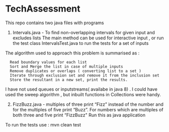 # TechAssessment

This repo contains two java files with programs 
1. Intervals.java - To find non-overlapping intervals for given input and excludes lists 
  The main method can be used for interactive input , or run the test class IntervalsTest.java to run the tests for a set of inputs
  
  The algorithm used to approach this problem is summarised as : 
  
      Read boundary values for each list
      Sort and Merge the list in case of multiple inputs
      Remove duplicates or overlaps ( converting list to a set )
      Iterate through exclusion set and remove it from the inclusion set
      Store the resultant in a new set, print the results.
  
  I have not used queues or inputstreams( availabe in java 8) . I could have used the sweep algorithm , but inbuilt functions in Collections were handy.
  
  
2. FizzBuzz.java - multiples of three print “Fizz” instead of the number and for the multiples of five print “Buzz”. For numbers which are multiples of both three and five print “FizzBuzz"
    Run this as java application


To run the tests use : 
        mvn clean test
        
        
